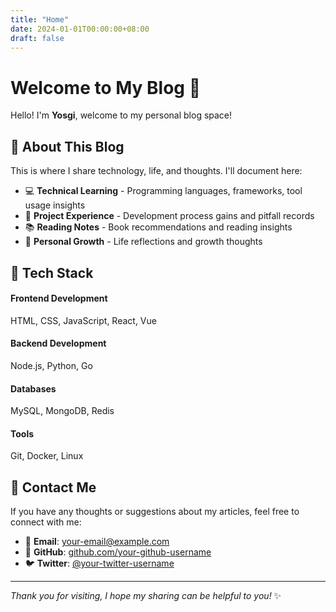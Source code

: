 ```yaml
---
title: "Home"
date: 2024-01-01T00:00:00+08:00
draft: false
---
```


# Welcome to My Blog 🎉

Hello! I'm **Yosgi**, welcome to my personal blog space!

## 🌟 About This Blog

This is where I share technology, life, and thoughts. I'll document here:

- 💻 **Technical Learning** - Programming languages, frameworks, tool usage insights
- 🚀 **Project Experience** - Development process gains and pitfall records  
- 📚 **Reading Notes** - Book recommendations and reading insights
- 🌱 **Personal Growth** - Life reflections and growth thoughts

## 🎯 Tech Stack

<div class="skills-grid">
  <div class="skill-item">
    <h4>Frontend Development</h4>
    <p>HTML, CSS, JavaScript, React, Vue</p>
  </div>
  <div class="skill-item">
    <h4>Backend Development</h4>
    <p>Node.js, Python, Go</p>
  </div>
  <div class="skill-item">
    <h4>Databases</h4>
    <p>MySQL, MongoDB, Redis</p>
  </div>
  <div class="skill-item">
    <h4>Tools</h4>
    <p>Git, Docker, Linux</p>
  </div>
</div>

## 🤝 Contact Me

If you have any thoughts or suggestions about my articles, feel free to connect with me:

- 📧 **Email**: your-email@example.com
- 🐙 **GitHub**: [github.com/your-github-username](https://github.com/your-github-username)
- 🐦 **Twitter**: [@your-twitter-username](https://twitter.com/your-twitter-username)

---

*Thank you for visiting, I hope my sharing can be helpful to you!* ✨
